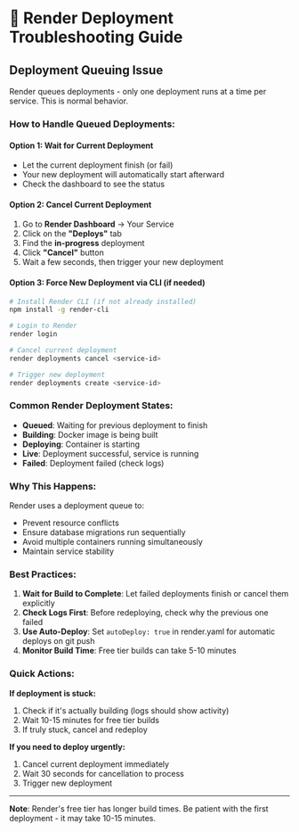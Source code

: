 # 🚀 Render Deployment Troubleshooting Guide

## **Deployment Queuing Issue**

Render queues deployments - only one deployment runs at a time per service. This is normal behavior.

### **How to Handle Queued Deployments:**

#### **Option 1: Wait for Current Deployment**
- Let the current deployment finish (or fail)
- Your new deployment will automatically start afterward
- Check the dashboard to see the status

#### **Option 2: Cancel Current Deployment**
1. Go to **Render Dashboard** → Your Service
2. Click on the **"Deploys"** tab
3. Find the **in-progress** deployment
4. Click **"Cancel"** button
5. Wait a few seconds, then trigger your new deployment

#### **Option 3: Force New Deployment via CLI (if needed)**
```bash
# Install Render CLI (if not already installed)
npm install -g render-cli

# Login to Render
render login

# Cancel current deployment
render deployments cancel <service-id>

# Trigger new deployment
render deployments create <service-id>
```

### **Common Render Deployment States:**

- **Queued**: Waiting for previous deployment to finish
- **Building**: Docker image is being built
- **Deploying**: Container is starting
- **Live**: Deployment successful, service is running
- **Failed**: Deployment failed (check logs)

### **Why This Happens:**

Render uses a deployment queue to:
- Prevent resource conflicts
- Ensure database migrations run sequentially
- Avoid multiple containers running simultaneously
- Maintain service stability

### **Best Practices:**

1. **Wait for Build to Complete**: Let failed deployments finish or cancel them explicitly
2. **Check Logs First**: Before redeploying, check why the previous one failed
3. **Use Auto-Deploy**: Set `autoDeploy: true` in render.yaml for automatic deploys on git push
4. **Monitor Build Time**: Free tier builds can take 5-10 minutes

### **Quick Actions:**

**If deployment is stuck:**
1. Check if it's actually building (logs should show activity)
2. Wait 10-15 minutes for free tier builds
3. If truly stuck, cancel and redeploy

**If you need to deploy urgently:**
1. Cancel current deployment immediately
2. Wait 30 seconds for cancellation to process
3. Trigger new deployment

---

**Note**: Render's free tier has longer build times. Be patient with the first deployment - it may take 10-15 minutes.
